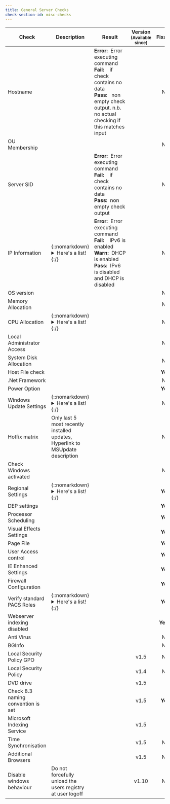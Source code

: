 ```yaml
---
title: General Server Checks
check-section-id: misc-checks
---
```


| Check                              | Description                                                                                                            | Result                                                                                                                                                                                                         | Version<br><sub>(Available since)</sub> | **Fixable** |
| ---------------------------------- | ---------------------------------------------------------------------------------------------------------------------- | -------------------------------------------------------------------------------------------------------------------------------------------------------------------------------------------------------------- | :-------------------------------------: | :---------: |
| Hostname                           |                                                                                                                        | **Error:**&nbsp;&nbsp;Error executing command <br> **Fail:**&nbsp;&nbsp;&nbsp;&nbsp;if check contains no data <br> **Pass:**&nbsp;&nbsp; non empty check output. n.b. no actual checking if this matches input |                                         |     No      |
| OU Membership                      |                                                                                                                        |                                                                                                                                                                                                                |                                         |     No      |
| Server SID                         |                                                                                                                        | **Error:**&nbsp;&nbsp;Error executing command <br> **Fail:**&nbsp;&nbsp;&nbsp;&nbsp;if check contains no data <br> **Pass:**&nbsp;&nbsp;non empty check output                                                 |                                         |     No      |
| IP Information                     | {::nomarkdown}<details><summary>Here's a list! </summary><ul><li>Item one.</li><li>Item two.</li></ul></details>{:/}   | **Error:**&nbsp;&nbsp;Error executing command <br> **Fail:**&nbsp;&nbsp;&nbsp;&nbsp;IPv6 is enabled <br> **Warn:**&nbsp;&nbsp;DHCP is enabled <br> **Pass:**&nbsp;&nbsp;IPv6 is disabled and DHCP is disabled  |                                         |     No      |
| OS version                         |                                                                                                                        |                                                                                                                                                                                                                |                                         |     No      |
| Memory Allocation                  |                                                                                                                        |                                                                                                                                                                                                                |                                         |     No      |
| CPU Allocation                     | {::nomarkdown}<details><summary>Here's a list! </summary><ul><li>Item one.</li><li>Item two.</li></ul> </details>{:/}  |                                                                                                                                                                                                                |                                         |     No      |
| Local Administrator Access         |                                                                                                                        |                                                                                                                                                                                                                |                                         |     No      |
| System Disk Allocation             |                                                                                                                        |                                                                                                                                                                                                                |                                         |     No      |
| Host File check                    |                                                                                                                        |                                                                                                                                                                                                                |                                         |   **Yes**   |
| .Net Framework                     |                                                                                                                        |                                                                                                                                                                                                                |                                         |     No      |
| Power Option                       |                                                                                                                        |                                                                                                                                                                                                                |                                         |   **Yes**   |
| Windows Update Settings            | {::nomarkdown}<details><summary>Here's a list! </summary> <ul><li>Item one.</li><li>Item two.</li></ul> </details>{:/} |                                                                                                                                                                                                                |                                         |     No      |
| Hotfix matrix                      | Only last 5 most recently installed updates, Hyperlink to MSUpdate description                                         |                                                                                                                                                                                                                |                                         |     No      |
| Check Windows activated            |                                                                                                                        |                                                                                                                                                                                                                |                                         |     No      |
| Regional Settings                  | {::nomarkdown}<details><summary>Here's a list! </summary><ul><li>Item one.</li><li>Item two.</li></ul></details> {:/}  |                                                                                                                                                                                                                |                                         |   **Yes**   |
| DEP settings                       |                                                                                                                        |                                                                                                                                                                                                                |                                         |   **Yes**   |
| Processor Scheduling               |                                                                                                                        |                                                                                                                                                                                                                |                                         |   **Yes**   |
| Visual Effects Settings            |                                                                                                                        |                                                                                                                                                                                                                |                                         |   **Yes**   |
| Page File                          |                                                                                                                        |                                                                                                                                                                                                                |                                         |   **Yes**   |
| User Access control                |                                                                                                                        |                                                                                                                                                                                                                |                                         |   **Yes**   |
| IE Enhanced Settings               |                                                                                                                        |                                                                                                                                                                                                                |                                         |   **Yes**   |
| Firewall Configuration             |                                                                                                                        |                                                                                                                                                                                                                |                                         |   **Yes**   |
| Verify standard PACS Roles         | {::nomarkdown}<details><summary>Here's a list! </summary><ul><li>Item one.</li><li>Item two.</li></ul> </details>{:/}  |                                                                                                                                                                                                                |                                         |   **Yes**   |
| Webserver indexing disabled        |                                                                                                                        |                                                                                                                                                                                                                |                                         |  **Yes\***  |
| Anti Virus                         |                                                                                                                        |                                                                                                                                                                                                                |                                         |     No      |
| BGInfo                             |                                                                                                                        |                                                                                                                                                                                                                |                                         |     No      |
| Local Security Policy GPO          |                                                                                                                        |                                                                                                                                                                                                                | v1.5                                    |     No      |
| Local Security Policy              |                                                                                                                        |                                                                                                                                                                                                                | v1.4                                    |     No      |
| DVD drive                          |                                                                                                                        |                                                                                                                                                                                                                | v1.5                                    |             |
| Check 8.3 naming convention is set |                                                                                                                        |                                                                                                                                                                                                                | v1.5                                    |   **Yes**   |
| Microsoft Indexing Service         |                                                                                                                        |                                                                                                                                                                                                                | v1.5                                    |             |
| Time Synchronisation               |                                                                                                                        |                                                                                                                                                                                                                | v1.5                                    |     No      |
| Additional Browsers                |                                                                                                                        |                                                                                                                                                                                                                | v1.5                                    |     No      |
| Disable windows behaviour          | Do not forcefully unload the users registry at user logoff                                                             |                                                                                                                                                                                                                | v1.10                                   |     No      |

